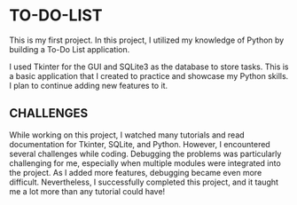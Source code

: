 # TO-DO-LIST

This is my first project. In this project, I utilized my knowledge of Python by building a To-Do List application.

I used Tkinter for the GUI and SQLite3 as the database to store tasks. This is a basic application that I created to practice and showcase my Python skills. I plan to continue adding new features to it.

## CHALLENGES

While working on this project, I watched many tutorials and read documentation for Tkinter, SQLite, and Python.
However, I encountered several challenges while coding. Debugging the problems was particularly challenging for me, especially when multiple modules were integrated into the project.
As I added more features, debugging became even more difficult. Nevertheless, I successfully completed this project, and it taught me a lot more than any tutorial could have!
